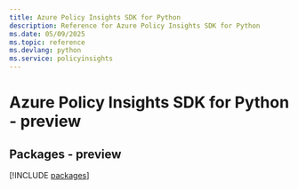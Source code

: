 ```yaml
---
title: Azure Policy Insights SDK for Python
description: Reference for Azure Policy Insights SDK for Python
ms.date: 05/09/2025
ms.topic: reference
ms.devlang: python
ms.service: policyinsights
---
```

# Azure Policy Insights SDK for Python - preview
## Packages - preview
[!INCLUDE [packages](policy-insights-index.md)]